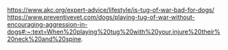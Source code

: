 

https://www.akc.org/expert-advice/lifestyle/is-tug-of-war-bad-for-dogs/
https://www.preventivevet.com/dogs/playing-tug-of-war-without-encouraging-aggression-in-dogs#:~:text=When%20playing%20tug%20with%20your,injure%20their%20neck%20and%20spine.